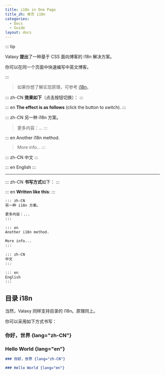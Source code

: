 ```yaml
---
title: i18n in One Page
title_zh: 单页 i18n
categories:
  - Docs
  - Guide
layout: docs
---
```


::: tip

Valaxy **提出**了一种基于 CSS 面向博客的 i18n 解决方案。

你可以在同一个页面中快速编写中英文博客。

:::

> 如果你想了解实现原理，可参考 [i18n](/posts/i18n)。

::: zh-CN
**效果如下**（点击按钮切换）：
:::

::: en
**The effect is as follows** (click the button to switch).
:::

<YunToggleLocale class="shadow" />

::: zh-CN
另一种 i18n 方案。

> 更多内容：...
:::

::: en
Another i18n method.

> More info...
:::

::: zh-CN
中文
:::

::: en
English
:::

---

::: zh-CN
**书写方式**如下：
:::

::: en
**Written like this**:
:::

```md
::: zh-CN
另一种 i18n 方案。

更多内容：...
:::

::: en
Another i18n method.

More info...
:::

::: zh-CN
中文
:::

::: en
English
:::
```

## 目录 i18n

当然，Valaxy 同样支持目录的 i18n。原理同上。

你可以采用如下方式书写：

### 你好，世界 {lang="zh-CN"}

### Hello World {lang="en"}

```md
### 你好，世界 {lang="zh-CN"}

### Hello World {lang="en"}
```
